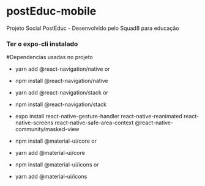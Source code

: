 # postEduc-mobile
Projeto Social PostEduc - Desenvolvido pelo Squad8 para educação


### Ter o expo-cli instalado
#Dependencias usadas no projeto
- yarn add @react-navigation/native
or
- npm install @react-navigation/native

- yarn add @react-navigation/stack
or
- npm install @react-navigation/stack

- expo install react-native-gesture-handler react-native-reanimated react-native-screens react-native-safe-area-context @react-native-community/masked-view

- npm install @material-ui/core
or
- yarn add @material-ui/core

- npm install @material-ui/icons
or
- yarn add @material-ui/icons




